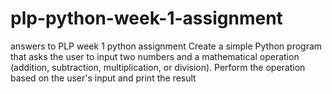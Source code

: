 # plp-python-week-1-assignment
answers to PLP week 1 python assignment
Create a simple Python program that asks the user to input two numbers and a mathematical operation (addition, subtraction, multiplication, or division).
Perform the operation based on the user's input and print the result
